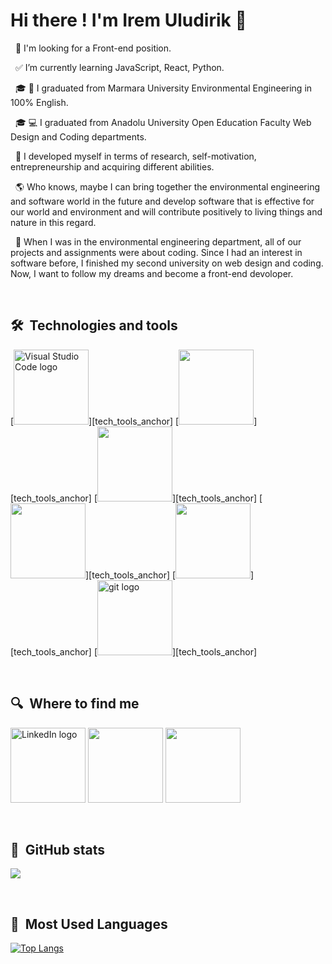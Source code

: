 # Hi there ! I'm Irem Uludirik :wave:

&nbsp;
:tada: I'm looking for a Front-end position. 

&nbsp;
:white_check_mark: I’m currently learning JavaScript, React, Python.

&nbsp;
:mortar_board: :herb: I graduated from Marmara University Environmental Engineering in 100% English.

&nbsp;
:mortar_board: :computer: I graduated from Anadolu University Open Education Faculty Web Design and Coding
departments.

&nbsp;
:thought_balloon: I developed myself in terms of research, self-motivation, entrepreneurship and acquiring different abilities.

&nbsp;
:earth_americas: Who knows, maybe I can bring together the environmental engineering and software world in the future and develop software that is effective for our world and environment and will contribute positively to living things and nature in this regard.

&nbsp;
:balloon: When I was in the environmental engineering department, all of our projects and assignments were about coding. Since I had an interest in software before, I finished my second university on web design and coding. Now, I want to follow my dreams and become a front-end devoloper.



&nbsp;

## 🛠  Technologies and tools

<a name="learning-now"></a>

[<img src="https://i.ibb.co/HxPB7Hc/Beyaz-ve-Deniz-Mavisi-F-r-a-Darbesi-Ki-isel-Logo-4.png" alt="Visual Studio Code logo" title="Visual Studio Code" height="120" />][tech_tools_anchor] [<img src="https://i.ibb.co/SKjF0tr/HTML.png" height="120" />][tech_tools_anchor] [<img src="https://i.ibb.co/qny1pz0/css.png" height="120" />][tech_tools_anchor] [<img src="https://i.ibb.co/3zSSGyc/js.png" height="120" />][tech_tools_anchor] [<img src="https://i.ibb.co/Bj58RpC/Beyaz-ve-Deniz-Mavisi-F-r-a-Darbesi-Ki-isel-Logo-5.png" height="120" />][tech_tools_anchor] [<img src="https://i.ibb.co/qpZmqBc/Beyaz-ve-Deniz-Mavisi-F-r-a-Darbesi-Ki-isel-Logo-3.png" alt="git logo" title="git" height="120" />][tech_tools_anchor]  



<a name="learning-next"></a>

&nbsp;



## 🔍  Where to find me

[<img src="https://i.ibb.co/Q6vxqXf/Beyaz-ve-Deniz-Mavisi-F-r-a-Darbesi-Ki-isel-Logo-2.png" alt="LinkedIn logo" title="LinkedIn" height="120" />](https://www.linkedin.com/in/iremuludirik/) [<img src="https://i.ibb.co/94mTb4H/Beyaz-ve-Deniz-Mavisi-F-r-a-Darbesi-Ki-isel-Logo-1.png" height="120"/>](https://www.hackerrank.com/iremuludirik?hr_r=1) [<img src="https://i.ibb.co/xfZwCsQ/p.png" height="120"/>](https://app.patika.dev/IremUludirik)



&nbsp;
## :star2:  GitHub stats
![](https://github-readme-stats.vercel.app/api?username=iremuludirik&theme=dark&show_icons=true)


&nbsp;
## :eyes:  Most Used Languages
[![Top Langs](https://github-readme-stats.vercel.app/api/top-langs/?username=iremuludirik&layout=compact)](https://github.com/iremuludirik/github-readme-stats)
